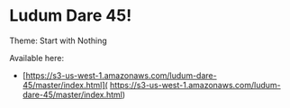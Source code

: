 # Ludum Dare 45! 
Theme: Start with Nothing

Available here:
- [https://s3-us-west-1.amazonaws.com/ludum-dare-45/master/index.html](
https://s3-us-west-1.amazonaws.com/ludum-dare-45/master/index.html)
